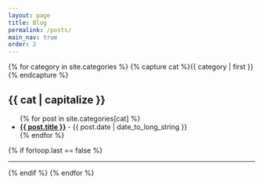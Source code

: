 ```yaml
---
layout: page
title: Blog
permalink: /posts/
main_nav: true
order: 2
---
```


{% for category in site.categories %}
  {% capture cat %}{{ category | first }}{% endcapture %}
  <h2 id="{{cat}}">{{ cat | capitalize }}</h2>
<!--  {% for desc in site.descriptions %}
    {% if desc.cat == cat %}
      <p class="desc"><em>{{ desc.desc }}</em></p>
    {% endif %}
  {% endfor %} -->
  <ul class="posts-list">
  {% for post in site.categories[cat] %}
    <li>
      <strong>
        <a href="{{ post.url | prepend: site.baseurl }}">{{ post.title }}</a>
      </strong>
      <span class="post-date">- {{ post.date | date_to_long_string }}</span>
    </li>
  {% endfor %}
  </ul>
  {% if forloop.last == false %}<hr>{% endif %}
{% endfor %}
<br>
